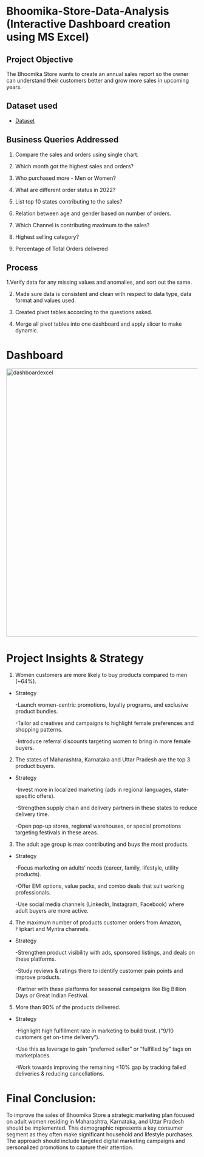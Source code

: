 # Bhoomika-Store-Data-Analysis (Interactive Dashboard creation using MS Excel)

## Project Objective

The Bhoomika Store wants to create an annual sales report so the owner can understand their customers better and grow more sales in upcoming years.

## Dataset used
- <a href="https://github.com/prerna1818/interactive-excel-dashboard/blob/main/Raw_data.xlsx">Dataset</a>

## Business Queries Addressed 
1. Compare the sales and orders using single chart.

2. Which month got the highest sales and orders?

3. Who purchased more - Men or Women?

4. What are different order status in 2022?

5. List top 10 states contributing to the sales?

6. Relation between age and gender based on number of orders.

7. Which Channel is contributing maximum to the sales?

8. Highest selling category?

9. Percentage of Total Orders delivered

## Process

1.Verify data for any missing values and anomalies, and sort out the same.

2. Made sure data is consistent and clean with respect to data type, data format and values used.
   
3. Created pivot tables according to the questions asked.
 
4. Merge all pivot tables into one dashboard and apply slicer to make dynamic.
   

# Dashboard 
<img width="1830" height="706" alt="dashboardexcel" src="https://github.com/user-attachments/assets/fd9c323d-ae9c-4dc3-9b5c-ec736598b16c" />


# Project Insights & Strategy
1. Women customers are more likely to buy products compared to men (~64%).
- Strategy
  
  -Launch women-centric promotions, loyalty programs, and exclusive product bundles.

  -Tailor ad creatives and campaigns to highlight female preferences and shopping patterns.

  -Introduce referral discounts targeting women to bring in more female buyers.

2. The states of Maharashtra, Karnataka and Uttar Pradesh are the top 3 product buyers.
- Strategy
  
  -Invest more in localized marketing (ads in regional languages, state-specific offers).
  
  -Strengthen supply chain and delivery partners in these states to reduce delivery time.

  -Open pop-up stores, regional warehouses, or special promotions targeting festivals in these areas.
  
3. The adult age group is max contributing and buys the most products.
- Strategy
  
   -Focus marketing on adults’ needs (career, family, lifestyle, utility products).

   -Offer EMI options, value packs, and combo deals that suit working professionals.

   -Use social media channels (LinkedIn, Instagram, Facebook) where adult buyers are more active.
  
4.  The maximum number of products customer orders from Amazon, Flipkart and Myntra channels.
- Strategy
  
   -Strengthen product visibility with ads, sponsored listings, and deals on these platforms.

   -Study reviews & ratings there to identify customer pain points and improve products.

   -Partner with these platforms for seasonal campaigns like Big Billion Days or Great Indian Festival.
  
5. More than 90% of the products delivered.
- Strategy
  
   -Highlight high fulfillment rate in marketing to build trust. (“9/10 customers get on-time delivery”).

   -Use this as leverage to gain “preferred seller” or “fulfilled by” tags on marketplaces.

   -Work towards improving the remaining <10% gap by tracking failed deliveries & reducing cancellations.

# Final Conclusion:
To improve the sales of Bhoomika Store a strategic marketing plan focused on adult women residing in Maharashtra, Karnataka, and Uttar Pradesh should be implemented. This demographic represents a key consumer segment as they often make significant household and lifestyle purchases. The approach should include targeted digital marketing campaigns and personalized promotions to capture their attention.
